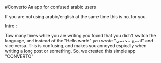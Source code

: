 #Converto
An app for confused arabic users

If you are not using arabic/english at the same time this is not for you.

Intro :

Tow many times while you are writing you found that you didn't switch the language, and instead of the "Hello world" you wrote "اثممخ صخقمي" and vice versa.
This is confusing, and makes you annoyed espically when writing a long post or something.
So, we created this simple app "CONVERTO"


